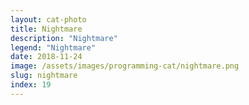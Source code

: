 ```yaml
---
layout: cat-photo
title: Nightmare
description: "Nightmare"
legend: "Nightmare"
date: 2018-11-24
image: /assets/images/programming-cat/nightmare.png
slug: nightmare
index: 19
---
```

